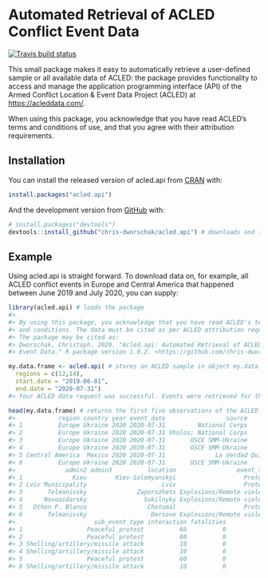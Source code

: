 
<!-- README.md is generated from README.Rmd. Please edit that file -->

# Automated Retrieval of ACLED Conflict Event Data

<!-- badges: start -->

[![Travis build
status](https://travis-ci.com/chris-dworschak/acled.api.svg?branch=master)](https://travis-ci.com/chris-dworschak/acled.api)
<!-- badges: end -->

This small package makes it easy to automatically retrieve a
user-defined sample or all available data of ACLED: the package provides
functionality to access and manage the application programming interface
(API) of the Armed Conflict Location & Event Data Project (ACLED) at
<https://acleddata.com/>.

When using this package, you acknowledge that you have read ACLED’s
terms and conditions of use, and that you agree with their attribution
requirements.

## Installation

You can install the released version of acled.api from
[CRAN](https://CRAN.R-project.org) with:

``` r
install.packages("acled.api")
```

And the development version from [GitHub](https://github.com/) with:

``` r
# install.packages("devtools")
devtools::install_github("chris-dworschak/acled.api") # downloads and installs the package
```

## Example

Using acled.api is straight forward. To download data on, for example,
all ACLED conflict events in Europe and Central America that happened
between June 2019 and July 2020, you can supply:

``` r
library(acled.api) # loads the package
#> 
#> By using this package, you acknowledge that you have read ACLED's terms
#> and conditions. The data must be cited as per ACLED attribution requirements.
#> The package may be cited as:
#> Dworschak, Christoph. 2020. "Acled.api: Automated Retrieval of ACLED Conflict
#> Event Data." R package version 1.0.2. <https://github.com/chris-dworschak/acled.api/>

my.data.frame <- acled.api( # stores an ACLED sample in object my.data.frame
  regions = c(12,14), 
  start.date = "2019-06-01", 
  end.date = "2020-07-31")
#> Your ACLED data request was successful. Events were retrieved for the period starting 2019-06-01 until 2020-07-31.

head(my.data.frame) # returns the first five observations of the ACLED sample
#>            region country year event_date                 source       admin1
#> 1          Europe Ukraine 2020 2020-07-31         National Corps    Kiev City
#> 2          Europe Ukraine 2020 2020-07-31 Vholos; National Corps         Lviv
#> 3          Europe Ukraine 2020 2020-07-31       OSCE SMM-Ukraine      Donetsk
#> 4          Europe Ukraine 2020 2020-07-31       OSCE SMM-Ukraine      Luhansk
#> 5 Central America  Mexico 2020 2020-07-31              La Verdad Quintana Roo
#> 6          Europe Ukraine 2020 2020-07-31       OSCE SMM-Ukraine      Donetsk
#>              admin2 admin3          location                 event_type
#> 1              Kiev        Kiev-Solomyanskyi                   Protests
#> 2 Lviv Municipality                     Lviv                   Protests
#> 3       Telmanivsky              Zaporozhets Explosions/Remote violence
#> 4      Novoaidarsky                Sokilnyky Explosions/Remote violence
#> 5   Othon P. Blanco                 Chetumal                   Protests
#> 6       Telmanivsky                  Dersove Explosions/Remote violence
#>                      sub_event_type interaction fatalities
#> 1                  Peaceful protest          60          0
#> 2                  Peaceful protest          60          0
#> 3 Shelling/artillery/missile attack          10          0
#> 4 Shelling/artillery/missile attack          10          0
#> 5                  Peaceful protest          60          0
#> 6 Shelling/artillery/missile attack          10          0
```
